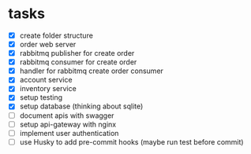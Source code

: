 # tasks

- [x] create folder structure  
- [x] order web server  
- [x] rabbitmq publisher for create order  
- [x] rabbitmq consumer for create order  
- [x] handler for rabbitmq create order consumer
- [x] account service  
- [x] inventory service  
- [x] setup testing
- [x] setup database (thinking about sqlite)
- [ ] document apis with swagger
- [ ] setup api-gateway with nginx
- [ ] implement user authentication
- [ ] use Husky to add pre-commit hooks (maybe run test before commit)